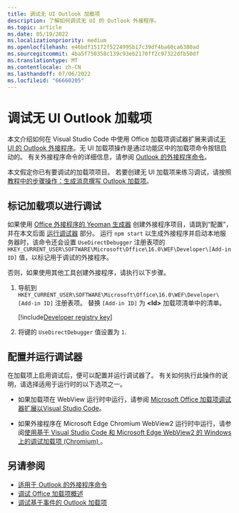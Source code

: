 ```yaml
---
title: 调试无 UI Outlook 加载项
description: 了解如何调试无 UI 的 Outlook 外接程序。
ms.topic: article
ms.date: 05/19/2022
ms.localizationpriority: medium
ms.openlocfilehash: e46bdf15172f5224995b17c39df4ba60ca6380ad
ms.sourcegitcommit: 4ba5f750358c139c93eb2170ff2c97322dfb50df
ms.translationtype: MT
ms.contentlocale: zh-CN
ms.lasthandoff: 07/06/2022
ms.locfileid: "66660205"
---
```

# <a name="debug-your-ui-less-outlook-add-in"></a>调试无 UI Outlook 加载项

本文介绍如何在 Visual Studio Code 中使用 Office 加载项调试器扩展来调试[无 UI 的 Outlook 外接程序](add-in-commands-for-outlook.md#executing-a-javascript-function)。无 UI 加载项操作是通过功能区中的加载项命令按钮启动的。 有关外接程序命令的详细信息，请参阅 [Outlook 的外接程序命令](add-in-commands-for-outlook.md)。

本文假定你已有要调试的加载项项目。 若要创建无 UI 加载项来练习调试，请按照 [教程中的步骤操作：生成消息撰写 Outlook 加载项](../tutorials/outlook-tutorial.md)。

## <a name="mark-your-add-in-for-debugging"></a>标记加载项以进行调试

如果使用 [Office 外接程序的 Yeoman 生成器](../develop/yeoman-generator-overview.md) 创建外接程序项目，请跳到“配置”，并在本文后面 [运行调试器](#configure-and-run-the-debugger) 部分。 运行 `npm start` 以生成外接程序并启动本地服务器时，该命令还会设置 `UseDirectDebugger` 注册表项的 `HKEY_CURRENT_USER\SOFTWARE\Microsoft\Office\16.0\WEF\Developer\[Add-in ID]` 值，以标记用于调试的外接程序。

否则，如果使用其他工具创建外接程序，请执行以下步骤。

1. 导航到 `HKEY_CURRENT_USER\SOFTWARE\Microsoft\Office\16.0\WEF\Developer\[Add-in ID]` 注册表项。 替换 `[Add-in ID]` 为 **\<Id\>** 加载项清单中的清单。

    [!include[Developer registry key](../includes/developer-registry-key.md)]

1. 将键的 `UseDirectDebugger` 值设置为 `1`.

## <a name="configure-and-run-the-debugger"></a>配置并运行调试器

在加载项上启用调试后，便可以配置并运行调试器了。 有关如何执行此操作的说明，请选择适用于运行时的以下选项之一。

- 如果加载项在 WebView 运行时中运行，请参阅 [Microsoft Office 加载项调试器扩展以Visual Studio Code](../testing/debug-with-vs-extension.md)。

- 如果外接程序在 Microsoft Edge Chromium WebView2 运行时中运行，请参阅[使用基于 Visual Studio Code 和 Microsoft Edge WebView2 的 Windows 上的调试加载项 (Chromium) ](../testing/debug-desktop-using-edge-chromium.md)。

## <a name="see-also"></a>另请参阅

- [适用于 Outlook 的外接程序命令](add-in-commands-for-outlook.md)
- [调试 Office 加载项概述](../testing/debug-add-ins-overview.md)
- [调试基于事件的 Outlook 加载项](debug-autolaunch.md)
